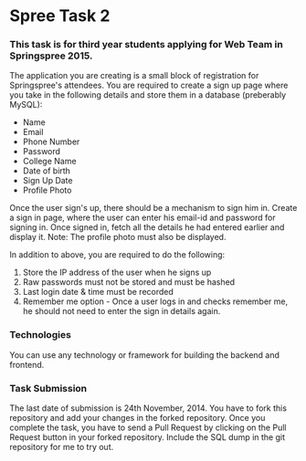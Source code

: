Spree Task 2
=============

### This task is for third year students applying for Web Team in Springspree 2015.
The application you are creating is a small block of registration for Springspree's attendees. You are required to create a sign up page where you take in the following details and store them in a database (preberably MySQL):
* Name
* Email
* Phone Number
* Password
* College Name
* Date of birth
* Sign Up Date
* Profile Photo

Once the user sign's up, there should be a mechanism to sign him in. Create a sign in page, where the user can enter his email-id and password for signing in. Once signed in, fetch all the details he had entered earlier and display it. Note: The profile photo must also be displayed.

In addition to above, you are required to do the following:
1. Store the IP address of the user when he signs up
2. Raw passwords must not be stored and must be hashed
3. Last login date & time must be recorded
4. Remember me option - Once a user logs in and checks remember me, he should not need to enter the sign in details again.

### Technologies
You can use any technology or framework for building the backend and frontend.


### Task Submission
The last date of submission is 24th November, 2014. You have to fork this repository and add your changes in the forked repository. Once you complete the task, you have to send a Pull Request by clicking on the Pull Request button in your forked repository. Include the SQL dump in the git repository for me to try out.
